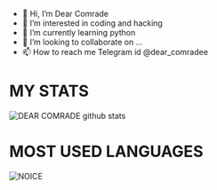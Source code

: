 - 👋 Hi, I’m Dear Comrade
- 👀 I’m interested in coding and hacking
- 🌱 I’m currently learning python
- 💞️ I’m looking to collaborate on ...
- 📫 How to reach me Telegram id @dear_comradee

<!---
ComradeDear/ComradeDear is a ✨ special ✨ repository because its `README.md` (this file) appears on your GitHub profile.
You can click the Preview link to take a look at your changes.
--->
# MY STATS 
![DEAR COMRADE github stats](https://github-readme-stats.vercel.app/api?username=ComradeDear&show_icons=true&theme=midnight-black)

# MOST USED LANGUAGES
![NOICE](https://github-readme-stats.vercel.app/api/top-langs/?username=ComradeDear&theme=midnight-purple)
